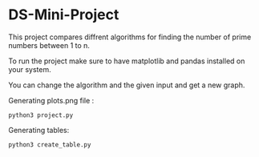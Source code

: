 # DS-Mini-Project
This project compares diffrent algorithms for finding the number of prime numbers between 1 to n.

To run the project make sure to have matplotlib and pandas installed on your system.

You can change the algorithm and the given input and get a new graph.

Generating plots.png file : 

`python3 project.py`

Generating tables:

`python3 create_table.py`

